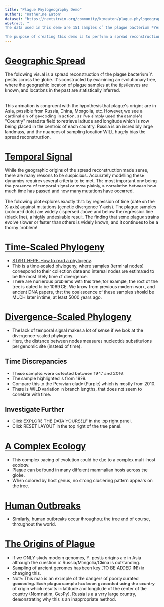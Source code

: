 ```yaml
---
title: "Plague Phylogeography Demo"
authors: "Katherine Eaton"
dataset: "https://nextstrain.org/community/ktmeaton/plague-phylogeography/plague150Remote?d=map"
abstract: "
The data used in this demo are 151 samples of the plague bacterium *Yersinia pestis* which were submitted for genome sequencing and made publicly accessible through NCBI. There are many more samples publicly available, I simply selected those with the best available metadata.

The purpose of creating this demo is to perform a spread reconstruction… and then immediately critique it and tear it apart. I’ve found that interactive visuals spark inventive questions which often lead to productive conversations. Therefore, the content displayed here is for testing display purposes only. It is not intended for scientific interpretation, as the results are known to contain substantial and technical artifacts."
---
```


<!-- This is left-side text 1-->
# [Geographic Spread](https://nextstrain.org/community/ktmeaton/plague-phylogeography/plague150Remote?d=map&animate=1400-01-01,2017-01-01,0,1,30000)
The following visual is a spread reconstruction of the plague bacterium Y. pestis across the globe. It's constructed by examining an evolutionary tree, where the geographic location of plague samples at the tips/leaves are known, and locations in the past are statistically inferred.  
<br/><br/>
This animation is congruent with the hypothesis that plague's origins are in Asia, possible from Russia, China, Mongolia, etc. However, we see a cardinal sin of geocoding in action, as I've simply used the sample's "Country" metadata field to retrieve latitude and longitude which is now being placed in the centroid of each country. Russia is an incredibly large landmass, and the nuances of sampling location WILL hugely bias the spread reconstruction.

<!-- This is left-side text 2-->
# [Temporal Signal](https://nextstrain.org/community/ktmeaton/plague-phylogeography/plague150Remote?d=tree&l=clock&m=time)
While the geographic origins of the spread reconstruction made sense, there are many reasons to be suspicious. Accurately modelling these dynamics requires several criteria to be met. The most important one being the presence of temporal signal or more plainly, a correlation between how much time has passed and how many mutations have occurred.
<br/><br/>
The following plot explores exactly that: by regression of time (date on the X-axis) against mutations (genetic divergence Y-axis). The plague samples (coloured dots) are widely dispersed above and below the regression line (black line), a highly undesirable result. The finding that some plague strains evolve slower or faster than others is widely known, and it continues to be a thorny problem!

<!-- This is left-side text 1-->
# [Time-Scaled Phylogeny](https://nextstrain.org/community/ktmeaton/plague-phylogeography/plague150Remote?d=tree&m=time)
* [START HERE: How to read a phylogeny](https://nextstrain.org/narratives/trees-background/).  
* This is a time-scaled phylogeny, where samples (terminal nodes) correspond to their collection date and internal nodes are estimated to be the most likely time of divergence.  
* There are numerous problems with this tree, for example, the root of the tree is dated to be 1069 CE. We know from previous modern work, and ancient DNA papers, that the coalescence of these samples should be MUCH later in time, at least 5000 years ago.


<!-- This is left-side text 1-->
# [Divergence-Scaled Phylogeny](https://nextstrain.org/community/ktmeaton/plague-phylogeography/plague150Remote?d=tree&m=div&s=GCA_001601675.1_ASM160167v1_genomic)
* The lack of temporal signal makes a lot of sense if we look at the divergence-scaled phylogeny.
* Here, the distance between nodes measures nucleotide substitutions per genomic site (instead of time).
## Time Discrepancies
* These samples were collected between 1947 and 2016.
* The sample highlighted is from 1999.
* Compare this to the Peruvian clade (Purple) which is mostly from 2010.
* There is WILD variation in branch lengths, that does not seem to correlate with time.
## Investigate Further
* Click EXPLORE THE DATA YOURSELF in the top right panel.
* Click RESET LAYOUT in the top right of the tree panel.

# [A Complex Ecology](https://nextstrain.org/community/ktmeaton/plague-phylogeography/plague150Remote?d=tree,map&c=host&legend=open)
* This complex pacing of evolution could be due to a complex multi-host ecology.
* Plague can be found in many different mammalian hosts across the globe.
* When colored by host genus, no strong clustering pattern appears on the tree.

# [Human Outbreaks](https://nextstrain.org/community/ktmeaton/plague-phylogeography/plague150Remote?c=host&d=tree,map&f_host=Homo&legend=closed)
* Similarly, human outbreaks occur throughout the tree and of course, throughout the world.

<!-- This is left-side text 3-->
# [The Origins of Plague](https://nextstrain.org/community/ktmeaton/plague-phylogeography/plague150Remote?d=map&animate=1400-01-01,1675-01-01,1,1,30000)
* If we ONLY study modern genomes, Y. pestis origins are in Asia although the question of Russia/Mongolia/China is outstanding.
* Sampling of ancient genomes has been key (TO BE ADDED IN!) in changing this.
* Note: This map is an example of the dangers of poorly curated geocoding. Each plague sample has been geocoded using the country of origin which results in latitude and longitude of the center of the country (Nominatim, GeoPy). Russia is a a very large country, demonstrating why this is an inappropriate method.
